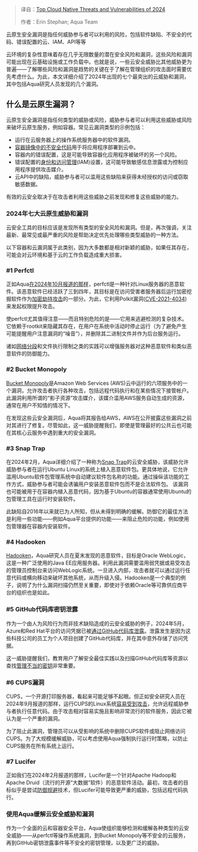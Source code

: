 
<!--
title: 2024年顶级云原生威胁和漏洞
cover: https://www.aquasec.com/wp-content/uploads/2025/02/social-Cloud-Security-trends-1200x628-1.jpg
-->

> 译自：[Top Cloud Native Threats and Vulnerabilities of 2024](https://www.aquasec.com/blog/top-cloud-native-threats-and-vulnerabilities/)
> 
> 作者：Erin Stephan; Aqua Team

云原生安全漏洞是指任何威胁参与者可以利用的风险，包括软件缺陷、不安全的代码、错误配置的云、IAM、API等等

云环境的复杂性意味着存在几乎无限数量的潜在安全风险和漏洞，这些风险和漏洞可能出现在云基础设施或工作负载中。也就是说，一些云安全威胁比其他威胁更为普遍——了解哪些风险和漏洞是趋势的关键在于了解在管理组织的攻击面时需要优先考虑什么。为此，本文详细介绍了2024年出现的七个最突出的云威胁和漏洞，其中包括Aqua研究人员发现的几个漏洞。

## 什么是云原生漏洞？

云原生安全漏洞是指任何类型的威胁或风险，威胁参与者可以利用这些威胁或风险来破坏云原生服务，例如容器。常见云漏洞类型的示例包括：

- 运行在云服务器上的操作系统服务器中的软件漏洞。
- [容器镜像中的不安全代码](https://www.aquasec.com/cloud-native-academy/application-security/container-scanning/)用于将应用程序部署到云中。
- 容器内的错误配置，这是可能导致容器化应用程序被破坏的另一个风险。
- 错误配置的[身份和访问管理](https://www.aquasec.com/cloud-native-academy/application-security/identity-and-access-management/)(IAM)设置，这可能导致敏感信息泄露或为控制应用程序提供攻击媒介。
- 云API中的缺陷，威胁参与者可以滥用这些缺陷来获得未经授权的访问或窃取敏感数据。

有效的云安全取决于在攻击者利用这些威胁之前发现和修复这些威胁的能力。

### 2024年七大云原生威胁和漏洞
云安全工具的目标应该是发现所有类型的安全风险和漏洞。但是，再次强调，关注最新、最常见或最严重的风险是帮助决定优先处理哪些类型威胁的一种方法。

以下容器和云漏洞属于此类别，因为大多数都是相对新颖的威胁，如果任其存在，可能会对云环境和基于云的工作负载造成重大损害。

### #1 Perfctl

正如Aqua[在2024年10月报道的那样](https://www.aquasec.com/blog/perfctl-a-stealthy-malware-targeting-millions-of-linux-servers/)，perfctl是一种针对Linux服务器的恶意软件。该恶意软件已经活跃了三到四年，其目标是在访问受害者服务器后运行加密挖掘软件作为[加密劫持攻击](https://www.aquasec.com/cloud-native-academy/cloud-attacks/cryptojacking/)的一部分。为此，它利用Polkit漏洞([CVE-2021-4034](https://nvd.nist.gov/vuln/detail/cve-2021-4034))来发起权限提升攻击。

使perfctl尤其值得注意——而且特别危险的是——它用来逃避检测的复杂技术。它依赖于rootkit来隐藏其存在，在用户在系统中活动时停止运行（为了避免产生可能提醒用户注意漏洞的“噪音”），并删除其二进制文件并作为后台服务运行。

诸如[网络分段](https://www.aquasec.com/cloud-native-academy/container-security/network-segmentation/)和文件执行限制之类的实践可以增强服务器对这种恶意软件和类似恶意软件的防御能力。

### #2 Bucket Monopoly

[Bucket Monopoly](https://www.aquasec.com/blog/bucket-monopoly-breaching-aws-accounts-through-shadow-resources/)是Amazon Web Services (AWS)云中运行的六项服务中的一个漏洞，允许攻击者执行各种攻击，包括远程代码执行和在某些情况下接管帐户。
此漏洞利用所谓的“影子资源”攻击媒介，该媒介滥用AWS服务自动生成的资源，通常在用户不知情的情况下。

在发现这些云安全漏洞后，Aqua将其报告给AWS，AWS在公开披露这些漏洞之前对其进行了修复。尽管如此，这一威胁提醒我们，即使是管理最好的公共云也可能在其核心云服务中遇到重大的安全漏洞。

### #3 Snap Trap

在2024年2月，Aqua详细介绍了一种称为[Snap Trap](https://www.aquasec.com/blog/snap-trap-the-hidden-dangers-within-ubuntus-package-suggestion-system/)的云安全威胁，该威胁允许威胁参与者在运行Ubuntu Linux的系统上植入恶意软件包。更具体地说，它允许滥用Ubuntu软件包管理系统中自动建议软件包名称的功能。通过操纵该功能的工作方式，威胁参与者可能会诱骗用户安装恶意软件包而不是合法软件包。
该漏洞也可能被用于在容器内植入恶意代码，因为基于Ubuntu的容器通常使用Ubuntu的包管理工具在运行时安装软件。

此缺陷自2016年以来就已为人所知，但从未得到明确的缓解。防御它的最佳方法是利用一些功能——例如Aqua平台提供的功能——来阻止危险的功能，例如使用包管理器在容器内安装软件。


### #4 Hadooken

[Hadooken](https://www.aquasec.com/blog/hadooken-malware-targets-weblogic-applications/)，Aqua研究人员在夏末发现的恶意软件，目标是Oracle WebLogic，这是一种广泛使用的Java EE应用服务器。利用此漏洞需要滥用弱凭据或易受攻击的管理员控制台来访问WebLogic系统。一旦进入内部，攻击者就可以通过运行任意代码或横向移动来破坏其他系统，从而升级入侵。Hadooken是一个典型的例子，说明了为什么漏洞扫描仍然至关重要，即使对于依赖Oracle等可靠供应商平台的组织也是如此。


### #5 GitHub代码库密钥泄露

作为一个由人为风险行为而非技术缺陷造成的云安全威胁的例子，2024年5月，Azure和Red Hat平台的访问凭据已被[通过GitHub代码库泄露](https://www.aquasec.com/blog/github-repos-expose-azure-and-red-hat-secrets/)。泄露发生是因为这些科技公司的员工为个人项目创建了GitHub代码库，并在其中意外存储了访问凭据。

这一威胁提醒我们，教育用户了解安全最佳实践以及扫描GitHub代码库等资源以查找[管理不当的密钥](https://www.aquasec.com/cloud-native-academy/supply-chain-security/secrets-management/)非常重要。


### #6 CUPS漏洞

CUPS，一个开源打印服务器，看起来可能足够不起眼。但正如安全研究人员在2024年9月报道的那样，运行CUPS的Linux系统[容易受到攻击](https://www.aquasec.com/blog/cups-a-critical-9-9-linux-vulnerability-reviewed/)，允许远程威胁参与者执行任意代码。由于攻击相对容易实施且影响非常流行的软件服务，因此它被认为是一个严重的漏洞。

为了阻止此漏洞，管理员可以从受影响的系统中删除CUPS软件或阻止网络访问CUPS。为了大规模缓解威胁，可以考虑使用Aqua强制执行运行时策略，以防止CUPS服务在所有系统上运行。


### #7 Lucifer

正如我们在2024年2月报道的那样，Lucifer是一个针对Apache Hadoop和Apache Druid（流行的开源“大数据”软件）的恶意软件活动。最初，攻击者的目标似乎是尝试[防御规避](https://www.aquasec.com/cloud-native-academy/cloud-attacks/defense-evasion/)技术，但Lucifer可能导致更严重的威胁，包括远程代码执行。


### 使用Aqua缓解云安全威胁和漏洞

作为一个全面的云和容器安全平台，Aqua使组织能够检测和缓解各种类型的云安全威胁——从perfctl等操作系统漏洞，到Bucket Monopoly等不安全的云服务，再到GitHub密钥泄露事件等不安全的密钥管理，以及更广泛的威胁。